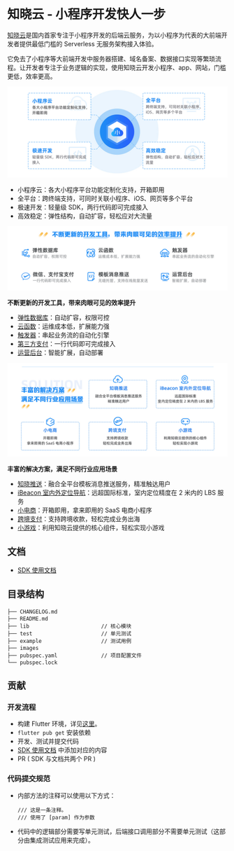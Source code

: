 # 知晓云 - 小程序开发快人一步

[知晓云](https://cloud.minapp.com/)是国内首家专注于小程序开发的后端云服务，为以小程序为代表的大前端开发者提供最低门槛的 Serverless 无服务架构接入体验。

它免去了小程序等大前端开发中服务器搭建、域名备案、数据接口实现等繁琐流程。让开发者专注于业务逻辑的实现，使用知晓云开发小程序、app、网站，门槛更低，效率更高。

![](images/001.jpg)

* 小程序云：各大小程序平台功能定制化支持，开箱即用
* 全平台：跨终端支持，可同时关联小程序、iOS、网页等多个平台
* 极速开发：轻量级 SDK，两行代码即可完成接入
* 高效稳定：弹性结构，自动扩容，轻松应对大流量

![](images/002.jpg)

**不断更新的开发工具，带来肉眼可见的效率提升**

* [弹性数据库](https://cloud.minapp.com/service/database/)：自动扩容，权限可控
* [云函数](https://cloud.minapp.com/service/cloud-function/)：运维成本低，扩展能力强
* [触发器](https://cloud.minapp.com/service/trigger/)：串起业务流的自动化引擎
* [第三方支付](https://cloud.minapp.com/service/payment/)：一行代码即可完成接入
* [运营后台](https://cloud.minapp.com/service/user-dashboard/)：智能扩展，自动部署


![](images/003.jpg)

**丰富的解决方案，满足不同行业应用场景**

* [知晓推送](https://cloud.minapp.com/solution/zhixiao-push/)：融合全平台模板消息推送服务，精准触达用户
* [iBeacon 室内外定位导航](https://cloud.minapp.com/solution/geo/)：远超国际标准，室内定位精度在 2 米内的 LBS 服务
* [小电商](https://minshop.com/)：开箱即用，拿来即用的 SaaS 电商小程序
* [跨境支付](https://cloud.minapp.com/solution/cross-border-payment/)：支持跨境收款，轻松完成业务出海
* [小游戏](https://cloud.minapp.com/solution/minigame/)：利用知晓云提供的核心组件，轻松实现小游戏


## 文档

* [SDK 使用文档](https://doc.minapp.com/)

## 目录结构

```
├── CHANGELOG.md
├── README.md
├── lib                       // 核心模块
├── test                      // 单元测试
├── example                   // 测试用例
├── images                   
├── pubspec.yaml              // 项目配置文件
└── pubspec.lock
```

## 贡献

### 开发流程

* 构建 Flutter 环境，详见[这里](https://flutter.dev/docs/get-started/install)。
* `flutter pub get` 安装依赖
* 开发、测试并提交代码
* [SDK 使用文档](https://github.com/ifanrx/hydrogen-sdk-doc) 中添加对应的内容
* PR ( SDK 与文档共两个 PR )

### 代码提交规范

* 内部方法的注释可以使用以下方式：

    ```
    /// 这是一条注释。
    /// 使用了 [param] 作为参数
    ```

* 代码中的逻辑部分需要写单元测试，后端接口调用部分不需要单元测试（这部分由集成测试应用来完成）。
